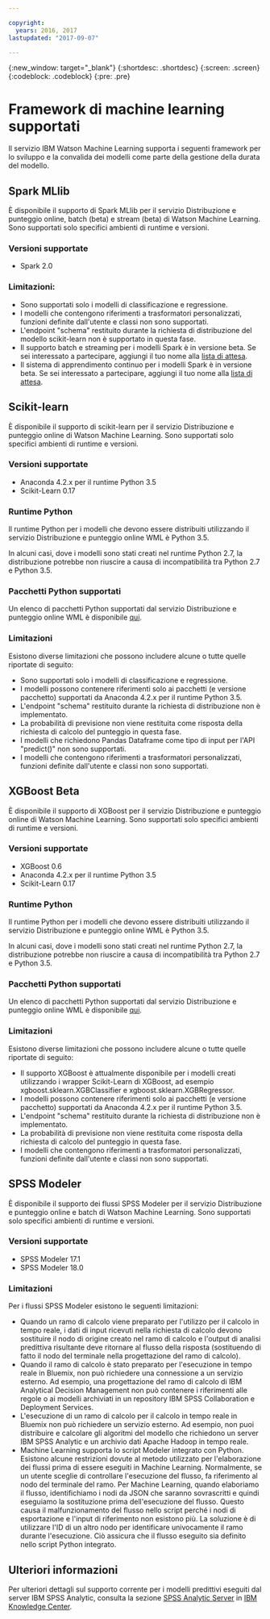 ```yaml
---

copyright:
  years: 2016, 2017
lastupdated: "2017-09-07"

---
```


{:new_window: target="_blank"}
{:shortdesc: .shortdesc}
{:screen: .screen}
{:codeblock: .codeblock}
{:pre: .pre}

# Framework di machine learning supportati

Il servizio IBM Watson Machine Learning supporta i seguenti framework per lo sviluppo e la convalida dei modelli come parte della gestione della durata del modello.


## Spark MLlib
È disponibile il supporto di Spark MLlib per il servizio Distribuzione e punteggio online, batch (beta) e stream (beta) di Watson Machine Learning. Sono supportati solo specifici ambienti di runtime e versioni.

### Versioni supportate
*  Spark 2.0

### Limitazioni:

  *  Sono supportati solo i modelli di classificazione e regressione.
  *  I modelli che contengono riferimenti a trasformatori personalizzati, funzioni definite dall'utente e classi non sono supportati.
  * L'endpoint "schema" restituito durante la richiesta di distribuzione del modello scikit-learn non è supportato in questa fase.
  *  Il supporto batch e streaming per i modelli Spark è in versione beta. Se sei interessato a partecipare, aggiungi il tuo nome alla [lista di attesa](https://www.ibm.biz/mlwaitlist).
  * Il sistema di apprendimento continuo per i modelli Spark è in versione beta. Se sei interessato a partecipare, aggiungi il tuo nome alla [lista di attesa](https://www.ibm.biz/mlwaitlist).

## Scikit-learn
È disponibile il supporto di scikit-learn per il servizio Distribuzione e punteggio online di Watson Machine Learning. Sono supportati solo specifici ambienti di runtime e versioni.

### Versioni supportate

- Anaconda 4.2.x per il runtime Python 3.5
- Scikit-Learn 0.17

### Runtime Python

Il runtime Python per i modelli che devono essere distribuiti utilizzando il servizio Distribuzione e punteggio online WML è Python 3.5.

In alcuni casi, dove i modelli sono stati creati nel runtime Python 2.7, la distribuzione potrebbe non riuscire a causa di incompatibilità tra Python 2.7 e Python 3.5.

### Pacchetti Python supportati

Un elenco di pacchetti Python supportati dal servizio Distribuzione e punteggio online WML è disponibile [qui](https://docs.continuum.io/anaconda/packages/old-pkg-lists/4.2.0/py35).

### Limitazioni

Esistono diverse limitazioni che possono includere alcune o tutte quelle riportate di seguito:

* Sono supportati solo i modelli di classificazione e regressione.
* I modelli possono contenere riferimenti solo ai pacchetti (e versione pacchetto) supportati da Anaconda 4.2.x per il runtime Python 3.5.
* L'endpoint "schema" restituito durante la richiesta di distribuzione non è implementato.
* La probabilità di previsione non viene restituita come risposta della richiesta di calcolo del punteggio in questa fase.
* I modelli che richiedono Pandas Dataframe come tipo di input per l'API "predict()" non sono supportati.
* I modelli che contengono riferimenti a trasformatori personalizzati, funzioni definite dall'utente e classi non sono supportati.

## XGBoost <span class='tag--beta'>Beta</span>
È disponibile il supporto di XGBoost per il servizio Distribuzione e punteggio online di Watson Machine Learning. Sono supportati solo specifici ambienti di runtime e versioni.

### Versioni supportate

- XGBoost 0.6
- Anaconda 4.2.x per il runtime Python 3.5
- Scikit-Learn 0.17

### Runtime Python

Il runtime Python per i modelli che devono essere distribuiti utilizzando il servizio Distribuzione e punteggio online WML è Python 3.5.

In alcuni casi, dove i modelli sono stati creati nel runtime Python 2.7, la distribuzione potrebbe non riuscire a causa di incompatibilità tra Python 2.7 e Python 3.5.

### Pacchetti Python supportati

Un elenco di pacchetti Python supportati dal servizio Distribuzione e punteggio online WML è disponibile [qui](https://docs.continuum.io/anaconda/packages/old-pkg-lists/4.2.0/py35).

### Limitazioni

Esistono diverse limitazioni che possono includere alcune o tutte quelle riportate di seguito:
* Il supporto XGBoost è attualmente disponibile per i modelli creati utilizzando i wrapper Scikit-Learn di XGBoost, ad esempio xgboost.sklearn.XGBClassifier e xgboost.sklearn.XGBRegressor.
* I modelli possono contenere riferimenti solo ai pacchetti (e versione pacchetto) supportati da Anaconda 4.2.x per il runtime Python 3.5.
* L'endpoint "schema" restituito durante la richiesta di distribuzione non è implementato.
* La probabilità di previsione non viene restituita come risposta della richiesta di calcolo del punteggio in questa fase.
* I modelli che contengono riferimenti a trasformatori personalizzati, funzioni definite dall'utente e classi non sono supportati.

## SPSS Modeler

È disponibile il supporto dei flussi SPSS Modeler per il servizio Distribuzione e punteggio online e batch di Watson Machine Learning. Sono supportati solo specifici ambienti di runtime e versioni.

### Versioni supportate

*  SPSS Modeler 17.1
*  SPSS Modeler 18.0

### Limitazioni

Per i flussi SPSS Modeler esistono le seguenti limitazioni:

*  Quando un ramo di calcolo viene preparato per l'utilizzo per il calcolo in tempo reale, i dati di input ricevuti nella richiesta di calcolo
devono sostituire il nodo di origine creato nel ramo di calcolo e l'output di analisi predittiva risultante
deve ritornare al flusso della risposta (sostituendo di fatto il nodo del terminale
nella progettazione del ramo di calcolo).
*  Quando il ramo di calcolo è stato preparato per l'esecuzione in tempo reale in Bluemix, non può richiedere una connessione
a un servizio esterno. Ad esempio, una progettazione del ramo di calcolo di IBM Analytical Decision Management
non può contenere i riferimenti alle regole o ai modelli archiviati in un repository IBM SPSS Collaboration e
Deployment Services.
*  L'esecuzione di un ramo di calcolo per il calcolo in tempo reale in Bluemix non può richiedere un servizio
esterno. Ad esempio, non puoi distribuire e calcolare gli algoritmi del modello che richiedono un server IBM SPSS
Analytic e un archivio dati Apache Hadoop in tempo reale.
*  Machine Learning supporta lo script Modeler integrato con Python. Esistono alcune restrizioni dovute al metodo utilizzato per
   l'elaborazione dei flussi prima di essere eseguiti in Machine Learning. Normalmente, se un utente sceglie
di controllare l'esecuzione del flusso, fa riferimento al nodo del terminale del ramo. Per Machine Learning, quando elaboriamo il flusso, identifichiamo
   i nodi da JSON che saranno sovrascritti e quindi eseguiamo
   la sostituzione prima dell'esecuzione del flusso. Questo causa il malfunzionamento del flusso nello script perché i nodi di esportazione e l'input di riferimento
non esistono più. La soluzione è di utilizzare l'ID di un altro nodo per identificare univocamente il ramo
durante l'esecuzione. Ciò assicura che il flusso eseguito sia definito nello script Python integrato.

## Ulteriori informazioni

Per ulteriori dettagli sul supporto corrente per i modelli predittivi eseguiti dal server IBM SPSS Analytic, consulta la sezione [SPSS Analytic Server](https://www.ibm.com/support/knowledgecenter/SSWLVY) in [IBM Knowledge Center](https://www.ibm.com/support/knowledgecenter/).
